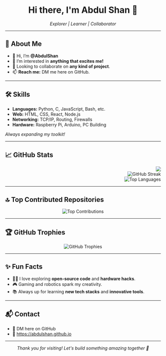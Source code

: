 <h1 align="center">Hi there, I'm Abdul Shan 👋</h1>
<p align="center">
  <em>Explorer | Learner | Collaborator</em>
</p>

---

## 🚀 About Me

- 👋 Hi, I’m **@AbdulShan**
- 👀 I’m interested in **anything that excites me!**
- 💞️ Looking to collaborate on **any kind of project**.
- 📫 **Reach me:** DM me here on GitHub.

---

## 🛠️ Skills

- **Languages:** Python, C, JavaScript, Bash, etc.
- **Web:** HTML, CSS, React, Node.js
- **Networking:** TCP/IP, Routing, Firewalls
- **Hardware:** Raspberry Pi, Arduino, PC Building

<em>*Always expanding my toolkit!*</em>

---

## 📈 GitHub Stats

<p align="right">
  <img src="https://github-readme-stats.vercel.app/api?username=AbdulShan&theme=chartreuse-dark&hide_border=false&rank_icon=percentile" /><br>
  <img src="https://github-readme-streak-stats.herokuapp.com/?user=AbdulShan&theme=chartreuse-dark&hide_border=false" alt="GitHub Streak" /><br>
  <img src="https://github-readme-stats.vercel.app/api/top-langs?username=AbdulShan&show_icons=true&locale=en&layout=compact&theme=chartreuse-dark&hide_border=false" alt="Top Languages" />
</p>

---

## 🔝 Top Contributed Repositories

<p align="center">
  <img src="https://github-contributor-stats.vercel.app/api?username=AbdulShan&limit=5&theme=chartreuse-dark&combine_all_yearly_contributions=true" alt="Top Contributions" />
</p>

---

## 🏆 GitHub Trophies

<p align="center">
  <img src="https://github-profile-trophy.vercel.app/?username=AbdulShan&theme=chartreuse-dark&no-frame=false&no-bg=true&margin-w=4" alt="GitHub Trophies" />
</p>

---

## ✨ Fun Facts

- 🧑‍💻 I love exploring **open-source code** and **hardware hacks**.
- 🎮 Gaming and robotics spark my creativity.
- 📚 Always up for learning **new tech stacks** and **innovative tools**.

---

## 📬 Contact

- 💬 DM here on GitHub
- 📧 https://abdulshan.github.io

---

<p align="center">
  <em>Thank you for visiting! Let's build something amazing together 🚀</em>
</p>
